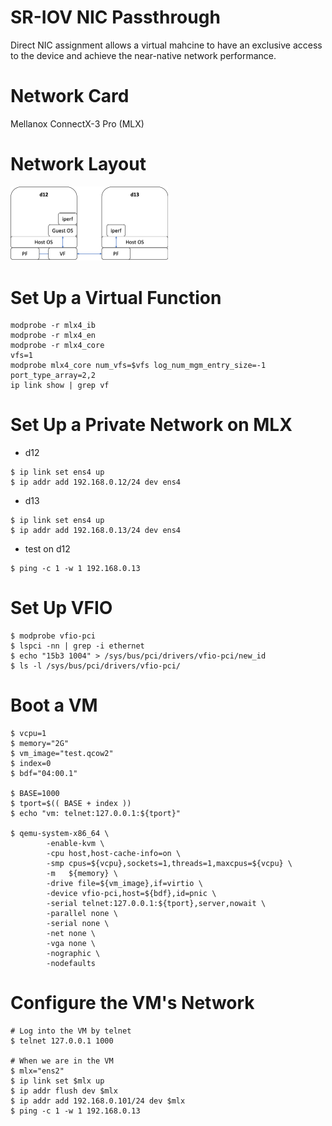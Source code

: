 # SR-IOV NIC Passthrough
Direct NIC assignment allows a virtual mahcine to have an exclusive access to the device and achieve the near-native network performance.

# Network Card
Mellanox ConnectX-3 Pro (MLX)

# Network Layout
<img src="iperf.png" width="50%" height="50%">

# Set Up a Virtual Function
```
modprobe -r mlx4_ib
modprobe -r mlx4_en
modprobe -r mlx4_core
vfs=1
modprobe mlx4_core num_vfs=$vfs log_num_mgm_entry_size=-1 port_type_array=2,2
ip link show | grep vf
```

# Set Up a Private Network on MLX
- d12
```
$ ip link set ens4 up
$ ip addr add 192.168.0.12/24 dev ens4
```
- d13
```
$ ip link set ens4 up
$ ip addr add 192.168.0.13/24 dev ens4
```
- test on d12
```
$ ping -c 1 -w 1 192.168.0.13
```

# Set Up VFIO
```
$ modprobe vfio-pci
$ lspci -nn | grep -i ethernet
$ echo "15b3 1004" > /sys/bus/pci/drivers/vfio-pci/new_id
$ ls -l /sys/bus/pci/drivers/vfio-pci/
```

# Boot a VM
```
$ vcpu=1
$ memory="2G"
$ vm_image="test.qcow2"
$ index=0
$ bdf="04:00.1"

$ BASE=1000
$ tport=$(( BASE + index ))
$ echo "vm: telnet:127.0.0.1:${tport}"

$ qemu-system-x86_64 \
        -enable-kvm \
        -cpu host,host-cache-info=on \
        -smp cpus=${vcpu},sockets=1,threads=1,maxcpus=${vcpu} \
        -m   ${memory} \
        -drive file=${vm_image},if=virtio \
        -device vfio-pci,host=${bdf},id=pnic \
        -serial telnet:127.0.0.1:${tport},server,nowait \
        -parallel none \
        -serial none \
        -net none \
        -vga none \
        -nographic \
        -nodefaults
```

# Configure the VM's Network
```
# Log into the VM by telnet
$ telnet 127.0.0.1 1000

# When we are in the VM
$ mlx="ens2"
$ ip link set $mlx up
$ ip addr flush dev $mlx
$ ip addr add 192.168.0.101/24 dev $mlx
$ ping -c 1 -w 1 192.168.0.13
```
